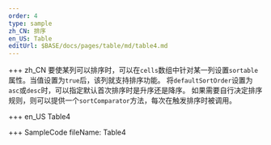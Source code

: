 ```yaml
--- 
order: 4
type: sample
zh_CN: 排序
en_US: Table
editUrl: $BASE/docs/pages/table/md/table4.md
---
```


+++ zh_CN
要使某列可以排序时，可以在<Code>cells</Code>数组中针对某一列设置<Code>sortable</Code>属性。当值设置为<Code>true</Code>后，该列就支持排序功能。
   将<Code>defaultSortOrder</Code>设置为<Code>asc</Code>或<Code>desc</Code>时，可以指定默认首次排序时是升序还是降序。
   如果需要自行决定排序规则，则可以提供一个<Code>sortComparator</Code>方法，每次在触发排序时被调用。


+++ en_US
Table4

+++ SampleCode
fileName: Table4

